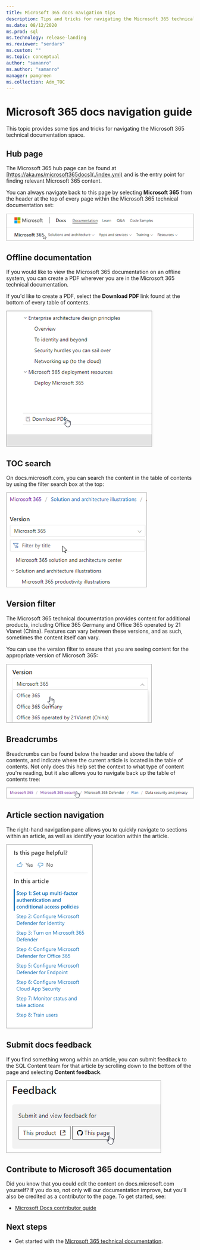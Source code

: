 ```yaml
---
title: Microsoft 365 docs navigation tips 
description: Tips and tricks for navigating the Microsoft 365 technical documentation - explains such things as the hub page, the table of contents, the header, as well as how to use the breadcrumbs and how to use the version filter. 
ms.date: 08/12/2020
ms.prod: sql
ms.technology: release-landing
ms.reviewer: "serdars"
ms.custom: ""
ms.topic: conceptual
author: "samanro"
ms.author: "samanro"
manager: pamgreen
ms.collection: Adm_TOC
---
```

# Microsoft 365 docs navigation guide

This topic provides some tips and tricks for navigating the Microsoft 365 technical documentation space.  

## Hub page

The Microsoft 365 hub page can be found at [https://aka.ms/microsoft365docs](./index.yml) and is the entry point for finding relevant Microsoft 365 content.

You can always navigate back to this page by selecting **Microsoft 365** from the header at the top of every page within the Microsoft 365 technical documentation set:

![Microsoft 365 in header.](media/m365-header-cursor.png)

## Offline documentation

If you would like to view the Microsoft 365 documentation on an offline system, you can create a PDF wherever you are in the Microsoft 365 technical documentation.

If you'd like to create a PDF, select the **Download PDF** link found at the bottom of every table of contents.

![Download PDF.](media/m365-download-pdf-cursor.png)

## TOC search 
On docs.microsoft.com, you can search the content in the table of contents by using the filter search box at the top:

![Use filter box.](media/m365-filter-by-title.png)

## Version filter
The Microsoft 365 technical documentation provides content for additional products, including Office 365 Germany and Office 365 operated by 21 Vianet (China). Features can vary between these versions, and as such, sometimes the content itself can vary.

You can use the version filter to ensure that you are seeing content for the appropriate version of Microsoft 365:

![Microsoft 365 version filter.](media/m365-version-filter.png)

## Breadcrumbs

Breadcrumbs can be found below the header and above the table of contents, and indicate where the current article is located in the table of contents.  Not only does this help set the context to what type of content you're reading, but it also allows you to navigate back up the table of contents tree:

![Microsoft 365 breadcrumbs.](media/m365-breadcrumb.png)

## Article section navigation

The right-hand navigation pane allows you to quickly navigate to sections within an article, as well as identify your location within the article.  

![Right-hand navigation.](media/m365-article-sections.png)

## Submit docs feedback

If you find something wrong within an article, you can submit feedback to the SQL Content team for that article by scrolling down to the bottom of the page and selecting **Content feedback**.

![Git Issue content feedback.](media/m365-article-feedback.png)

## Contribute to Microsoft 365 documentation

Did you know that you could edit the content on docs.microsoft.com yourself? If you do so, not only will our documentation improve, but you'll also be credited as a contributor to the page. To get started, see:

- [Microsoft Docs contributor guide](/contribute/)

## Next steps

- Get started with the [Microsoft 365 technical documentation](index.yml).